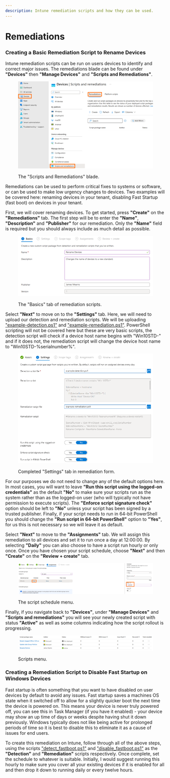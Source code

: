 ```yaml
---
description: Intune remediation scripts and how they can be used.
---
```


# Remediations

### Creating a Basic Remediation Script to Rename Devices

Intune remediation scripts can be run on users devices to identify and correct major issues. The remediations blade can be found under **"Devices"** then **"Manage Devices"** and **"Scripts and Remediations"**.

<figure><img src="../.gitbook/assets/Remediation_1.png" alt=""><figcaption><p>The "Scripts and Remediations" blade.</p></figcaption></figure>

Remediations can be used to perform critical fixes to systems or software, or can be used to make low urgency changes to devices. Two examples will be covered here: renaming devices in your tenant, disabling Fast Startup (fast boot) on devices in your tenant.

First, we will cover renaming devices. To get started, press **"Create"** on the **"Remediations"** tab. The first step will be to enter the **"Name"**, **"Description"** and **"Publisher"** for our remediation. Only the **"Name"** field is required but you should always include as much detail as possible.

<figure><img src="../.gitbook/assets/Remediation_2.png" alt=""><figcaption><p>The "Basics" tab of remediation scripts.</p></figcaption></figure>

Select **"Next"** to move on to the **"Settings"** tab. Here, we will need to upload our detection and remediation scripts. We will be uploading ["example-detection.ps1"](https://github.com/contrxl/central/blob/main/examples/example\_detection.ps1) and ["example-remediation.ps1"](https://github.com/contrxl/central/blob/main/examples/example\_remediation.ps1). PowerShell scripting will not be covered here but these are very basic scripts, the detection script will check if a device host name begins with "Win10STD-" and if it does not, the remediation script will change the device host name to "Win10STD-%serialnumber%".&#x20;

<figure><img src="../.gitbook/assets/Remediation_3.png" alt=""><figcaption><p>Completed "Settings" tab in remediation form.</p></figcaption></figure>

For our purposes we do not need to change any of the default options here. In most cases, you will want to leave **"Run this script using the logged-on credentials"** as the default **"No"** to make sure your scripts run as the system rather than as the logged-on user (who will typically not have permission to execute scripts). The **"Enforce script signature check"** option should be left to **"No"** unless your script has been signed by a trusted publisher. Finally, if your script needs to run in 64-bit PowerShell you should change the **"Run script in 64-bit PowerShell"** option to **"Yes"**, for us this is not necessary so we will leave it as default.

Select **"Next"** to move to the **"Assignments"** tab. We will assign this remediation to all devices and set it to run once a day at 12:00:00. By selecting **"Daily"** you can also choose to have a script run hourly or only once. Once you have chosen your script schedule, choose **"Next"** and then **"Create"** on the **"Review + create"** tab.

<figure><img src="../.gitbook/assets/Remediation_4.png" alt=""><figcaption><p>The script schedule menu.</p></figcaption></figure>

Finally, if you navigate back to **"Devices"**, under **"Manage Devices"** and **"Scripts and remediations"** you will see your newly created script with status **"Active"** as well as some columns indicating how the script rollout is progressing.

<figure><img src="../.gitbook/assets/Remediation_5.png" alt=""><figcaption><p>Scripts menu.</p></figcaption></figure>

### Creating a Remediation Script to Disable Fast Startup on Windows Devices

Fast startup is often something that you want to have disabled on user devices by default to avoid any issues. Fast startup saves a machines OS state when it switched off to allow for a slightly quicker boot the next time the device is powered on. This means your device is never truly powered off, you can see this in Task Manager (if you have it enabled) - your device may show an up time of days or weeks despite having shut it down previously. Windows typically does not like being active for prolonged periods of time so it is best to disable this to eliminate it as a cause of issues for end users.

To create this remediation on Intune, follow through all of the above steps, using the scripts ["detect\_fastboot.ps1"](https://github.com/contrxl/central/blob/main/scripts/detect\_fastboot.ps1) and ["disable\_fastboot.ps1"](https://github.com/contrxl/central/blob/main/scripts/disable\_fastboot.ps1) as the **"Detection"** and **"Remediation"** scripts respectively. Once complete, set the schedule to whatever is suitable. Initially, I would suggest running this hourly to make sure you cover all your existing devices if it is enabled for all and then drop it down to running daily or every twelve hours.

